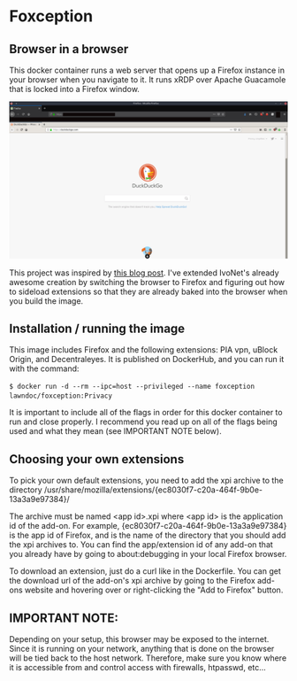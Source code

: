 # Foxception

## Browser in a browser

This docker container runs a web server that opens up a Firefox instance in your browser when you navigate to it. It runs xRDP over Apache Guacamole that is locked into a Firefox window.

![](foxception.png)

This project was inspired by [this blog post](http://ivo2u.nl/Yo). I've extended IvoNet's already awesome creation by switching the browser to Firefox and figuring out how to sideload extensions so that they are already baked into the browser when you build the image.

## Installation / running the image

This image includes Firefox and the following extensions: PIA vpn, uBlock Origin, and Decentraleyes. It is published on DockerHub, and you can run it with the command:

`$ docker run -d --rm --ipc=host --privileged --name foxception lawndoc/foxception:Privacy`

It is important to include all of the flags in order for this docker container to run and close properly. I recommend you read up on all of the flags being used and what they mean (see IMPORTANT NOTE below).

## Choosing your own extensions

To pick your own default extensions, you need to add the xpi archive to the directory /usr/share/mozilla/extensions/{ec8030f7-c20a-464f-9b0e-13a3a9e97384}/

The archive must be named &lt;app id>.xpi where &lt;app id> is the application id of the add-on. For example, {ec8030f7-c20a-464f-9b0e-13a3a9e97384} is the app id of Firefox, and is the name of the directory that you should add the xpi archives to. You can find the app/extension id of any add-on that you already have by going to about:debugging in your local Firefox browser.

To download an extension, just do a curl like in the Dockerfile. You can get the download url of the add-on's xpi archive by going to the Firefox add-ons website and hovering over or right-clicking the "Add to Firefox" button.

## IMPORTANT NOTE:

Depending on your setup, this browser may be exposed to the internet. Since it is running on your network, anything that is done on the browser will be tied back to the host network. Therefore, make sure you know where it is accessible from and control access with firewalls, htpasswd, etc...
